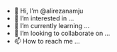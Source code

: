 - 👋 Hi, I’m @alirezanamju
- 👀 I’m interested in ...
- 🌱 I’m currently learning ...
- 💞️ I’m looking to collaborate on ...
- 📫 How to reach me ...

<!---
alirezanamju/alirezanamju is a ✨ special ✨ repository because its `README.md` (this file) appears on your GitHub profile.
You can click the Preview link to take a look at your changes.
--->
